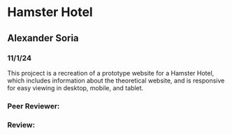 # Hamster Hotel
## Alexander Soria
### 11/1/24

This projcect is a recreation of a prototype website for a Hamster Hotel, which includes information about the theoretical website, and is responsive for easy viewing in desktop, mobile, and tablet.

### Peer Reviewer:
### Review:
